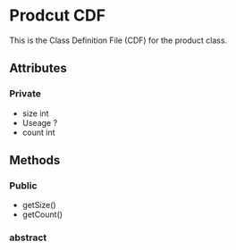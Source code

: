 # Prodcut CDF

This is the Class Definition File (CDF) for the product class.

## Attributes

### Private

* size int
* Useage ?
* count int

## Methods

### Public
* getSize()
* getCount()

### abstract
